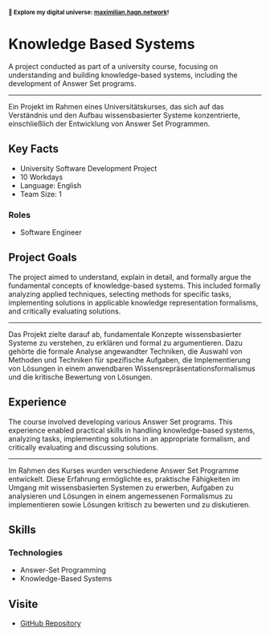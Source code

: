 <small>**🚀 Explore my digital universe: [maximilian.hagn.network](https://maximilian.hagn.network)!</small>**

# Knowledge Based Systems

A project conducted as part of a university course, focusing on understanding and building knowledge-based systems, including the development of Answer Set programs.


---
Ein Projekt im Rahmen eines Universitätskurses, das sich auf das Verständnis und den Aufbau wissensbasierter Systeme konzentrierte, einschließlich der Entwicklung von Answer Set Programmen.

## Key Facts

- University Software Development Project
- 10 Workdays
- Language: English
- Team Size: 1

### Roles

- Software Engineer

## Project Goals

The project aimed to understand, explain in detail, and formally argue the fundamental concepts of knowledge-based systems. This included formally analyzing applied techniques, selecting methods for specific tasks, implementing solutions in applicable knowledge representation formalisms, and critically evaluating solutions.


---
Das Projekt zielte darauf ab, fundamentale Konzepte wissensbasierter Systeme zu verstehen, zu erklären und formal zu argumentieren. Dazu gehörte die formale Analyse angewandter Techniken, die Auswahl von Methoden und Techniken für spezifische Aufgaben, die Implementierung von Lösungen in einem anwendbaren Wissensrepräsentationsformalismus und die kritische Bewertung von Lösungen.

## Experience

The course involved developing various Answer Set programs. This experience enabled practical skills in handling knowledge-based systems, analyzing tasks, implementing solutions in an appropriate formalism, and critically evaluating and discussing solutions.


---
Im Rahmen des Kurses wurden verschiedene Answer Set Programme entwickelt. Diese Erfahrung ermöglichte es, praktische Fähigkeiten im Umgang mit wissensbasierten Systemen zu erwerben, Aufgaben zu analysieren und Lösungen in einem angemessenen Formalismus zu implementieren sowie Lösungen kritisch zu bewerten und zu diskutieren.

## Skills

### Technologies

 - Answer-Set Programming
 - Knowledge-Based Systems

## Visite

- [GitHub Repository](https://github.com/maxhagn/KnowledgeBasedSystems)

